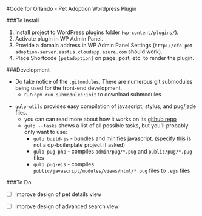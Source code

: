 #Code for Orlando - Pet Adoption Wordpress Plugin

###To Install
1. Install project to WordPress plugins folder (`wp-content/plugins/`).
2. Activate plugin in WP Admin Panel.
3. Provide a domain address in WP Admin Panel Settings (`http://cfo-pet-adoption-server.eastus.cloudapp.azure.com` should work).
4. Place Shortcode `[petadoption]` on page, post, etc. to render the plugin.

###Development
* Do take notice of the `.gitmodules`. There are numerous git submodules being used for the front-end development.
    + run `npm run submodules:init` to download submodules
- `gulp-utils` provides easy compilation of javascript, stylus, and pug/jade files.
    + you can can read more about how it works on its [github repo](https://github.com/khalidhoffman/gulp-utils.git)
    + `gulp --tasks` shows a list of all possible tasks, but you'll probably only want to use:
       + `gulp build-js` - bundles and minifies javascript. (specify this is not a dp-boilerplate project if asked)
       + `gulp pug-php` - compiles `admin/pug/*.pug` and `public/pug/*.pug` files
       + `gulp pug-ejs` - compiles `public/javascript/modules/views/html/*.pug` files to `.ejs` files


###To Do
- [ ] Improve design of pet details view
- [ ] Improve design of advanced search view

